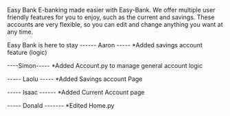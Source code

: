 Easy Bank
E-banking made easier with Easy-Bank. We offer multiple user friendly features for you to enjoy, such as the current and savings. These accounts are very flexible, so you can edit and change anything you want at any time.

Easy Bank is here to stay
------ Aaron -----
\*Added savings account feature (logic)

----Simon-----
\*Added Account.py to manage general account logic

----- Laolu -----
\*Added Savings account Page

----- Isaac ------
\*Added Current Account page

----- Donald -------
\*Edited Home.py
